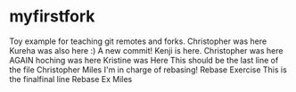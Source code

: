 # myfirstfork
Toy example for teaching git remotes and forks. 
Christopher was here
Kureha was also here :)
A new commit!
Kenji is here.
Christopher was here AGAIN
hoching was here
Kristine was Here
This should be the last line of the file
Christopher
Miles
I'm in charge of rebasing!
Rebase Exercise
This is the finalfinal line
Rebase Ex Miles
